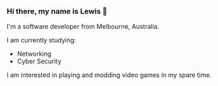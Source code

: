 ### Hi there, my name is Lewis 👋
I'm a software developer from Melbourne, Australia. 

I am currently studying:
- Networking
- Cyber Security

I am interested in playing and modding video games in my spare time. 
